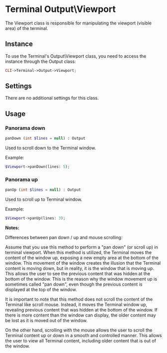 # Terminal Output\Viewport

The Viewport class is responsible for manipulating the viewport (visible area) of the terminal.

## Instance

To use the Terminal's Output\Viewport class, you need to access the instance through the Output class:

```php
CLI->Terminal->Output->Viewport;
```

## Settings

There are no additional settings for this class.

## Usage

### Panorama down

```php
panDown (int $lines = null) : Output
```

Used to scroll down to the Terminal window.

Example:

```php
$Viewport->panDown(lines: 5);
```

### Panorama up

```php
panUp (int $lines = null) : Output
```

Used to scroll up to Terminal window.

Example:

```php
$Viewport->panUp(lines: 3);
```

**Notes:**

Differences between pan down / up and mouse scrolling:

Assume that you use this method to perform a "pan down" (or scroll up) in terminal viewport. When this method is utilized, the Terminal moves the content of the window up, exposing a new empty area at the bottom of the window. This movement of the window creates the illusion that the Terminal content is moving down, but in reality, it is the window that is moving up. This allows the user to see the previous content that was hidden at the bottom of the window. This is the reason why the window movement up is sometimes called "pan down", even though the previous content is displayed at the top of the window.

It is important to note that this method does not scroll the content of the Terminal like scroll mouse. Instead, it moves the Terminal window up, revealing previous content that was hidden at the bottom of the window. If there is more content than the window can display, the older content may be lost as it is moved out of the window.

On the other hand, scrolling with the mouse allows the user to scroll the Terminal content up or down in a smooth and controlled manner. This allows the user to view all Terminal content, including older content that is out of the window.
